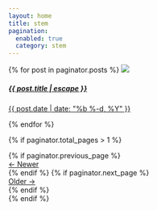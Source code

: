 ```yaml
---
layout: home
title: stem
pagination: 
  enabled: true
  category: stem
---
```


{% for post in paginator.posts %}
  <a href="{{ post.url | relative_url }}" class="flex flex-col md:flex-row rounded-lg bg-white hover:bg-gray-100 border shadow-md items-center my-8">
      <img class="w-auto h-auto max-h-full md:max-h-40 md:max-w-xs object-cover rounded-t-lg md:rounded-none md:rounded-l-lg" 
        src="{{ post.cover }}">
      <div class="w-full p-4 flex flex-col justify-between leading-normal">
        <h5 class="text-gray-900 font-bold text-2xl tracking-tight mb-2">
          {{ post.title | escape }}
        </h5>
        <p class="text-sm text-gray-700 mb-3">{{ post.date | date: "%b %-d, %Y" }}</p>
      </div>
  </a>
{% endfor %}

<!-- 
  Showing buttons to move to the next and to the previous list of posts (pager buttons).
-->
{% if paginator.total_pages > 1 %}
<div class="flex mt-4">
  {% if paginator.previous_page %}
    <div class="mr-auto">
      <a class="rounded-full bg-purple-600 py-2 px-4 text-white no-underline" href="{{ paginator.previous_page_path | prepend: site.baseurl | replace: '//', '/' }}">&larr; Newer</a>
    </div>
  {% endif %}
  {% if paginator.next_page %}
    <div class="ml-auto">
      <a class="rounded-full bg-purple-600 py-2 px-4 text-white no-underline" href="{{ paginator.next_page_path | prepend: site.baseurl | replace: '//', '/' }}">Older &rarr;</a>
    </div>
  {% endif %}
</div>
{% endif %}
